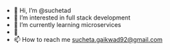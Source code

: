 - 👋 Hi, I’m @suchetad
- 👀 I’m interested in full stack development
- 🌱 I’m currently learning microservices
- 💞️
- 📫 How to reach me sucheta.gaikwad92@gmail.com

<!---
suchetad/suchetad is a ✨ special ✨ repository because its `README.md` (this file) appears on your GitHub profile.
You can click the Preview link to take a look at your changes.
--->
